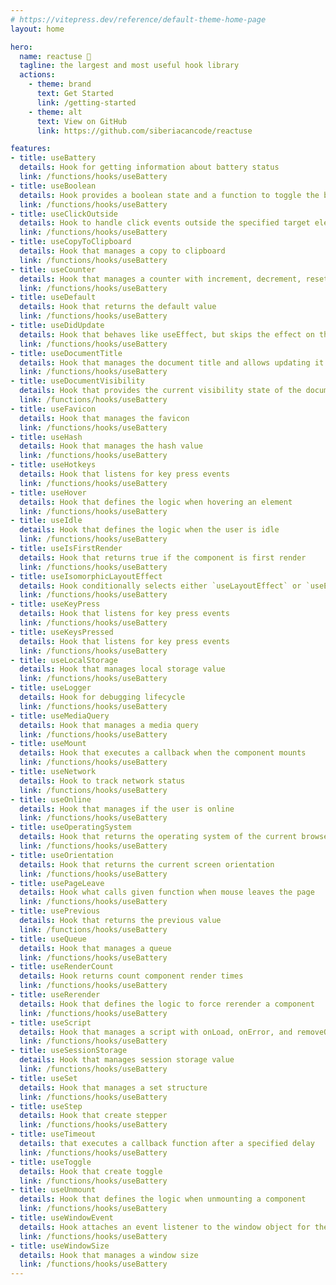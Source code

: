 ```yaml
---
# https://vitepress.dev/reference/default-theme-home-page
layout: home

hero:
  name: reactuse 🚀
  tagline: the largest and most useful hook library
  actions:
    - theme: brand
      text: Get Started
      link: /getting-started
    - theme: alt
      text: View on GitHub
      link: https://github.com/siberiacancode/reactuse 

features:
- title: useBattery
  details: Hook for getting information about battery status
  link: /functions/hooks/useBattery
- title: useBoolean
  details: Hook provides a boolean state and a function to toggle the boolean value
  link: /functions/hooks/useBattery
- title: useClickOutside
  details: Hook to handle click events outside the specified target element(s)
  link: /functions/hooks/useBattery
- title: useCopyToClipboard
  details: Hook that manages a copy to clipboard
  link: /functions/hooks/useBattery
- title: useCounter
  details: Hook that manages a counter with increment, decrement, reset, and set functionalities
  link: /functions/hooks/useBattery
- title: useDefault
  details: Hook that returns the default value
  link: /functions/hooks/useBattery
- title: useDidUpdate
  details: Hook that behaves like useEffect, but skips the effect on the initial render
  link: /functions/hooks/useBattery
- title: useDocumentTitle
  details: Hook that manages the document title and allows updating it
  link: /functions/hooks/useBattery
- title: useDocumentVisibility
  details: Hook that provides the current visibility state of the document
  link: /functions/hooks/useBattery
- title: useFavicon
  details: Hook that manages the favicon
  link: /functions/hooks/useBattery
- title: useHash
  details: Hook that manages the hash value
  link: /functions/hooks/useBattery
- title: useHotkeys
  details: Hook that listens for key press events
  link: /functions/hooks/useBattery
- title: useHover
  details: Hook that defines the logic when hovering an element
  link: /functions/hooks/useBattery
- title: useIdle
  details: Hook that defines the logic when the user is idle
  link: /functions/hooks/useBattery
- title: useIsFirstRender
  details: Hook that returns true if the component is first render
  link: /functions/hooks/useBattery
- title: useIsomorphicLayoutEffect
  details: Hook conditionally selects either `useLayoutEffect` or `useEffect` based on the environment
  link: /functions/hooks/useBattery
- title: useKeyPress
  details: Hook that listens for key press events
  link: /functions/hooks/useBattery
- title: useKeysPressed
  details: Hook that listens for key press events
  link: /functions/hooks/useBattery
- title: useLocalStorage
  details: Hook that manages local storage value
  link: /functions/hooks/useBattery
- title: useLogger
  details: Hook for debugging lifecycle
  link: /functions/hooks/useBattery
- title: useMediaQuery
  details: Hook that manages a media query
  link: /functions/hooks/useBattery
- title: useMount
  details: Hook that executes a callback when the component mounts
  link: /functions/hooks/useBattery
- title: useNetwork
  details: Hook to track network status
  link: /functions/hooks/useBattery
- title: useOnline
  details: Hook that manages if the user is online
  link: /functions/hooks/useBattery
- title: useOperatingSystem
  details: Hook that returns the operating system of the current browser
  link: /functions/hooks/useBattery
- title: useOrientation
  details: Hook that returns the current screen orientation
  link: /functions/hooks/useBattery
- title: usePageLeave
  details: Hook what calls given function when mouse leaves the page
  link: /functions/hooks/useBattery
- title: usePrevious
  details: Hook that returns the previous value
  link: /functions/hooks/useBattery
- title: useQueue
  details: Hook that manages a queue
  link: /functions/hooks/useBattery
- title: useRenderCount
  details: Hook returns count component render times
  link: /functions/hooks/useBattery
- title: useRerender
  details: Hook that defines the logic to force rerender a component
  link: /functions/hooks/useBattery
- title: useScript
  details: Hook that manages a script with onLoad, onError, and removeOnUnmount functionalities
  link: /functions/hooks/useBattery
- title: useSessionStorage
  details: Hook that manages session storage value
  link: /functions/hooks/useBattery
- title: useSet
  details: Hook that manages a set structure
  link: /functions/hooks/useBattery
- title: useStep
  details: Hook that create stepper
  link: /functions/hooks/useBattery
- title: useTimeout
  details: that executes a callback function after a specified delay
  link: /functions/hooks/useBattery
- title: useToggle
  details: Hook that create toggle
  link: /functions/hooks/useBattery
- title: useUnmount
  details: Hook that defines the logic when unmounting a component
  link: /functions/hooks/useBattery
- title: useWindowEvent
  details: Hook attaches an event listener to the window object for the specified event
  link: /functions/hooks/useBattery
- title: useWindowSize
  details: Hook that manages a window size
  link: /functions/hooks/useBattery
---
```




